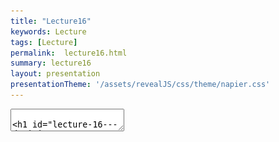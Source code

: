 ```yaml
---
title: "Lecture16"
keywords: Lecture
tags: [Lecture]
permalink:  lecture16.html
summary: lecture16
layout: presentation
presentationTheme: '/assets/revealJS/css/theme/napier.css' 
---
```

<section data-markdown data-separator="^\n---\n$" data-separator-vertical="^\n--\n$">
<textarea data-template>

# Lecture 16 - Decision Trees?
### SET09121 - Games Engineering

<br><br>
Kevin Chalmers and Sam Serrels

School of Computing. Edinburgh Napier University


---

# Recommended Reading

- Artificial Intelligence for Games. Second Edition. Millington and
    Funge (2009).

 ![image](assets/images/ai_book.jpg)


---

# Review -- Activity Diagrams

- Activity diagrams allow us to model the flow through the application from a high-level.
    - Menu screens.
    - Internal system interactions.
- The goal is to be able to create a skeleton of the functionality before implementing it.

 ![image](assets/images/activity_diagram.png)


---

# Review -- AI Techniques

- There are numerous usable AI techniques applicable to games development.
    - Classical, deterministic techniques -- popular.
    - Academic, non-deterministic techniques -- useful in some areas.
- Different techniques accomplish different aspects of game behaviour.
    - Movement.
    - Decision making.
    - Strategy.
    - Learning.
- Today we will look at the encoding decisions using decision tree techniques.


---

# Review -- State Machines

- State machines (or specifically in our case Finite State Machines -- FSM) are one of the most fundamental concepts and cornerstones of computer science.
- A state machine is a technique of describing and modelling the state (e.g. behaviour, control, etc.) of a system in a mathematical manner.
- The system is modelled with a number of states and the transitions between these states.
    - The idea of a graph of states can come into play here -- remember our description of a graph last week.


---

# Review -- State Machines


- Let us return to the guard concept we presented last week.
- We will take a simple view so we can just focus on state.
- The guard has some basic actions:
    - The guard patrols between point A and point B.
    - If the guard is shot at, the guard will stop patrolling, engage the player, and fire back.
    - If the guard loses sight of the player, the guard will return to patrolling between point A and point B.
    - If the guard is hit, the guard will fall onto the ground and die.

 ![image](assets/images/simple_state_guard.png)


---

## Decision Trees?


---

# What are Decision Trees?

- Decision trees provide us with an approach to modelling a decision.
- The decision structure is formed into a tree.
    - We traverse different branches based on the decision we wish to make.
- The decision to go down a branch can be determined by a number of factors:
    - Variable checking.
    - Probability.
    - Chance.
- At the end of a branch, a decision is made, and therefore an action is undertaken.


---

# Decision Tree -- Example 1

- The sophisticated guard.
- The guard has some basic actions.
    - The guard patrols between point A and point B.
    - The guard has a 20% chance of stopping while patrolling.
    - If the guard is shot at, the guard will stop patrolling, engage with the player, and fire back.
    - If the guard sees the player, they will engage the player.
    - If the guard loses sight of the player, the guard will return to patrolling between point A and point B.


---

# Decision Tree -- Diagram 

![image](assets/images/guard_decisions.png)


---

# Diagram Explanation

- A decision tree is made up of a number of nodes.
    - Decision points.
- And a number of transitions.
- A transition has a condition associated with it.
    - For example, 88%.
- We travel down the tree, starting at the root node, making decisions based on information, before hitting a final point.
- Decision trees are used in computers to diagnose problems.
    - And by call centre operators in a similar manner -- not that I am saying a call centre operator are as simple as a computer when making decisions!


---

# Using Activity Diagrams

- We have used state diagrams to help us model state machines for our previous look into AI.
- We can undertake a similar approach with activity diagrams for decision trees.
- Activity diagrams provide us with guarded transitions.
    - The guard is simply a decision.
- Activity diagrams also provide a choice or branch symbol.
- If you want, you can use the action states as the actual actions to take.

---

# Decision Tree -- Example 2 

![image](assets/images/decision_tree.png)


---

# Decision Trees in Our Game Engine

- Our aim is to implement basic, reusable decision tree behaviour within our engine.
    - We want reusable so that is is simple for us to extend functionality if required.
- We will be using a tree like data structure to implement the decision tree behaviour.
    - Those of you doing algorithms and data structures will see how we do this.
- Each decision point will be tested to determine which path to follow. The end decision will result in an action.


---

# `DecisionTreeNode` Interface

- Defines only one method.
    - `makeDecision`
- `makeDecision` is called by the `entity` which in turn calls `makeDecision` on any child nodes.

 ![image](assets/images/decision_tree_node.png)


---

# Implementing Nodes

- `Decision` and `MultiDecision` implement the `DecisionTreeNode` interface.
- Their `makeDecision` method will call the `makeDecision` on one of the child nodes returned by `getBranch`.
- `getBranch` is defined by the programmer based on required parameters.

 ![image](assets/images/decision_node_types.png)

---

# Using the Class

- We can make a random decision class implementation just by extending the decision class.
- On the `getBranch` code we just generate a random number and use it to determine the action to.

```cpp
bool nextChoice = rand() == 0 ? true : false;
if (nextChoice)
    return trueNode;
else
    return falseNode;
```


---

# Diagram to Implementation

```cpp
decisionTree = make_shared<PlayerVisibleDecision>( 
    make_shared<EngageDecision>(), 
    make_shared<ChanceDecision>( 
        0.8f, make_shared<PatrolDecision>(),
         0.2f, 
         make_shared<WaitDecision>())
    );
```
![image](assets/images/guard_decisions.png)


---

## Combining Decision Trees and State Machines


---

# Combining State Machines and Decision Trees

- We can combine state machines and decision trees to create a more complex AI behaviour.
- Decision trees are used to make decisions.
- State machines are used to perform the actions made by decisions.
- This is a powerful technique, and it is what we will do in the practical.
    - Steering behaviours can then be merged into the states to allow stateful movement based on decisions.


---


# State Machine and Decision Tree

![image](assets/images/simple_state_guard.png)

![image](assets/images/guard_decisions.png)


---

# Combined Diagram 

![image](assets/images/guard_decision_state.png)


---

# Comments on Decision Trees
- Decision trees are very useful when you want to map a complex decision.
    - Granted, these are just nested if statements, but those can get messy.
- Decision trees can be reused easily enough.
- Decision trees can get quite complex however.
    - The deeper the tree, the longer it will take to make a decision.
- We are also using a number of virtual function calls to implement the tree.
    - Remember, virtual function calls are more expensive than normal function calls.


---

## Summary


---

# Summary

- Decision trees are a useful diagrammatic and implementation technique to create AI that can make decisions.
    - We still need to determine the decisions to program though.
- We can work with activity diagrams to model our decision trees.
- We can also combine decision trees and state machines to create more complex data.
